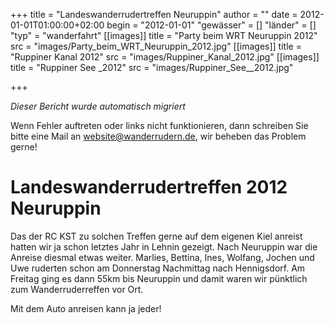 +++
title = "Landeswanderrudertreffen Neuruppin"
author = ""
date = 2012-01-01T01:00:00+02:00
begin = "2012-01-01"
"gewässer" = []
"länder" = []
"typ" = "wanderfahrt"
[[images]]
title = "Party beim WRT Neuruppin 2012"
src = "images/Party_beim_WRT_Neuruppin_2012.jpg"
[[images]]
title = "Ruppiner Kanal 2012"
src = "images/Ruppiner_Kanal_2012.jpg"
[[images]]
title = "Ruppiner See _2012"
src = "images/Ruppiner_See__2012.jpg"

+++


*Dieser Bericht wurde automatisch migriert*

Wenn Fehler auftreten oder links nicht funktionieren, dann schreiben Sie bitte eine Mail an website@wanderrudern.de, wir beheben das Problem gerne!



# Landeswanderrudertreffen 2012 Neuruppin


Das der RC KST zu solchen Treffen gerne auf dem eigenen Kiel anreist hatten wir ja schon letztes Jahr in Lehnin gezeigt. Nach Neuruppin war die Anreise diesmal etwas weiter. Marlies, Bettina, Ines, Wolfang, Jochen und Uwe ruderten schon am Donnerstag Nachmittag nach Hennigsdorf. Am Freitag ging es dann 55km bis Neuruppin und damit waren wir pünktlich zum Wanderruderreffen vor Ort.

Mit dem Auto anreisen kann ja jeder!